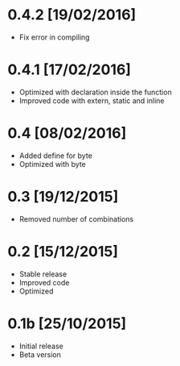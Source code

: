 # 0.4.2 [19/02/2016]
 - Fix error in compiling

# 0.4.1 [17/02/2016]
 - Optimized with declaration inside the function
 - Improved code with extern, static and inline

# 0.4 [08/02/2016]
 - Added define for byte
 - Optimized with byte

# 0.3 [19/12/2015]
 - Removed number of combinations

# 0.2 [15/12/2015]
 - Stable release
 - Improved code 
 - Optimized

# 0.1b [25/10/2015]
 - Initial release
 - Beta version
